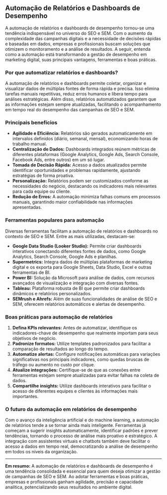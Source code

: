 ## Automação de Relatórios e Dashboards de Desempenho

A automação de relatórios e dashboards de desempenho tornou-se uma tendência indispensável no universo do SEO e SEM. Com o aumento da complexidade das campanhas digitais e a necessidade de decisões rápidas e baseadas em dados, empresas e profissionais buscam soluções que otimizem o monitoramento e a análise de resultados. A seguir, entenda como a automação está transformando a gestão de desempenho em marketing digital, suas principais vantagens, ferramentas e boas práticas.

### Por que automatizar relatórios e dashboards?

A automação de relatórios e dashboards permite coletar, organizar e visualizar dados de múltiplas fontes de forma rápida e precisa. Isso elimina tarefas manuais repetitivas, reduz erros humanos e libera tempo para análises estratégicas. Além disso, relatórios automatizados garantem que as informações estejam sempre atualizadas, facilitando o acompanhamento em tempo real do desempenho das campanhas de SEO e SEM.

### Principais benefícios

- **Agilidade e Eficiência:** Relatórios são gerados automaticamente em intervalos definidos (diário, semanal, mensal), economizando horas de trabalho manual.
- **Centralização de Dados:** Dashboards integrados reúnem métricas de diferentes plataformas (Google Analytics, Google Ads, Search Console, Facebook Ads, entre outros) em um só lugar.
- **Tomada de Decisão Rápida:** Acesso a dados atualizados permite identificar oportunidades e problemas rapidamente, ajustando estratégias de forma proativa.
- **Personalização:** Relatórios podem ser customizados conforme as necessidades do negócio, destacando os indicadores mais relevantes para cada equipe ou cliente.
- **Redução de Erros:** A automação minimiza falhas comuns em processos manuais, garantindo maior confiabilidade nas informações apresentadas.

### Ferramentas populares para automação

Diversas ferramentas facilitam a automação de relatórios e dashboards no contexto de SEO e SEM. Entre as mais utilizadas, destacam-se:

- **Google Data Studio (Looker Studio):** Permite criar dashboards interativos conectando diferentes fontes de dados, como Google Analytics, Search Console, Google Ads e planilhas.
- **Supermetrics:** Integra dados de múltiplas plataformas de marketing digital e os exporta para Google Sheets, Data Studio, Excel e outras ferramentas de BI.
- **Power BI:** Solução da Microsoft para análise de dados, com recursos avançados de visualização e integração com diversas fontes.
- **Tableau:** Plataforma robusta de BI que permite criar dashboards dinâmicos e relatórios personalizados.
- **SEMrush e Ahrefs:** Além de suas funcionalidades de análise de SEO e SEM, oferecem relatórios automáticos e alertas de desempenho.

### Boas práticas para automação de relatórios

1. **Defina KPIs relevantes:** Antes de automatizar, identifique os indicadores-chave de desempenho que realmente importam para seus objetivos de negócio.
2. **Padronize formatos:** Utilize templates padronizados para facilitar a comparação de resultados ao longo do tempo.
3. **Automatize alertas:** Configure notificações automáticas para variações significativas nos principais indicadores, como quedas bruscas de tráfego ou aumento no custo por clique.
4. **Atualize integrações:** Certifique-se de que as conexões entre ferramentas estejam sempre atualizadas para evitar falhas na coleta de dados.
5. **Compartilhe insights:** Utilize dashboards interativos para facilitar o acesso de diferentes equipes e clientes às informações mais importantes.

### O futuro da automação em relatórios de desempenho

Com o avanço da inteligência artificial e do machine learning, a automação de relatórios tende a se tornar ainda mais inteligente. Ferramentas já começam a sugerir insights automaticamente, identificar padrões e prever tendências, tornando o processo de análise mais proativo e estratégico. A integração com assistentes virtuais e chatbots também deve facilitar o acesso a dados em tempo real, democratizando a análise de desempenho em todos os níveis da organização.

---

**Em resumo:** A automação de relatórios e dashboards de desempenho é uma tendência consolidada e essencial para quem deseja otimizar a gestão de campanhas de SEO e SEM. Ao adotar ferramentas e boas práticas, empresas e profissionais ganham agilidade, precisão e capacidade analítica, potencializando seus resultados no ambiente digital.